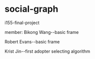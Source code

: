 social-graph
============

i155-final-project

member:
Bikong Wang--basic frame

Robert Evans--basic frame

Krist Jin--first adopter selecting algorithm
